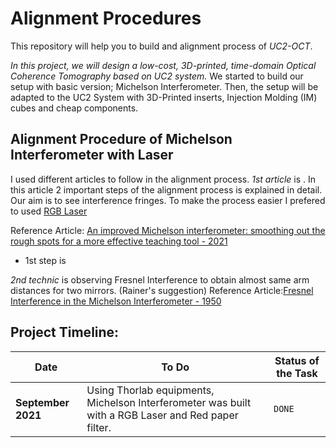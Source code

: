 # Alignment Procedures

This repository will help you to build and alignment process of *UC2-OCT*.

*In this project, we will design a low-cost, 3D-printed, time-domain Optical Coherence Tomography based on UC2 system.*
We started to build our setup with basic version; Michelson Interferometer. Then, the setup will be adapted to the UC2 System with 3D-Printed inserts, Injection Molding (IM) cubes and cheap components.

## Alignment Procedure of Michelson Interferometer with Laser

I used different articles to follow in the alignment process.
_1st article_ is [](). In this article 2 important steps of the alignment process is explained in detail. Our aim is to see interference fringes. To make the process easier I prefered to used [RGB Laser](.../3.Electronics/LASER)

Reference Article: [An improved Michelson interferometer: smoothing out the rough spots for a more effective teaching tool - 2021](https://www.spiedigitallibrary.org/conference-proceedings-of-spie/10452/104521H/An-improved-Michelson-interferometer--smoothing-out-the-rough-spots/10.1117/12.2269663.full?SSO=1)

* 1st step is

_2nd technic_ is observing Fresnel Interference to obtain almost same arm distances for two mirrors.
(Rainer's suggestion)
Reference Article:[Fresnel Interference in the Michelson Interferometer - 1950](https://www.osapublishing.org/josa/abstract.cfm?uri=josa-40-11-787)



## Project Timeline:

| Date | To Do | Status of the Task |
| --- | --- | --- |
| **September 2021** | Using Thorlab equipments, Michelson Interferometer was built with a RGB Laser and Red paper filter. | `DONE` |
